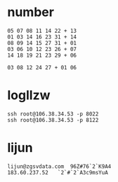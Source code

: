 # number
    
    05 07 08 11 14 22 + 13
    01 03 14 16 23 31 + 14
    08 09 14 15 27 31 + 01
    03 06 10 12 23 26 + 07
    14 18 19 21 23 29 + 06

    03 08 12 24 27 + 01 06

# logllzw

    ssh root@106.38.34.53 -p 8022
    ssh root@106.38.34.53 -p 8122
# lijun
    lijun@zgsvdata.com  96Z#76`2`K9A4
    183.60.237.52   `2`#`2`A3c9msYuA
